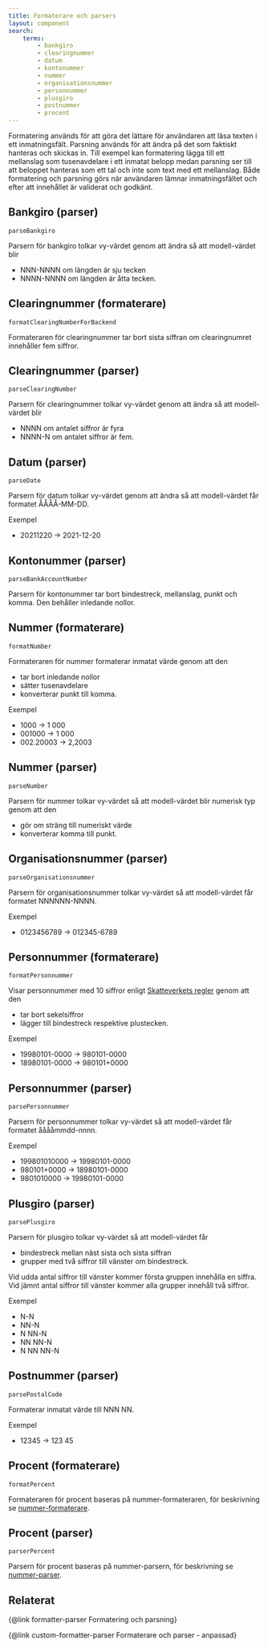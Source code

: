 ```yaml
---
title: Formaterare och parsers
layout: component
search:
    terms:
        - bankgiro
        - clearingnummer
        - datum
        - kontonummer
        - nummer
        - organisationsnummer
        - personnummer
        - plusgiro
        - postnummer
        - procent
---
```


Formatering används för att göra det lättare för användaren att läsa texten i ett inmatningsfält. Parsning används för att ändra på det som faktiskt hanteras och skickas in. Till exempel kan formatering lägga till ett mellanslag som tusenavdelare i ett inmatat belopp medan parsning ser till att beloppet hanteras som ett tal och inte som text med ett mellanslag. Både formatering och parsning görs när användaren lämnar inmatningsfältet och efter att innehållet är validerat och godkänt.

## Bankgiro (parser)

`parseBankgiro`

Parsern för bankgiro tolkar vy-värdet genom att ändra så att modell-värdet blir

- NNN-NNNN om längden är sju tecken
- NNNN-NNNN om längden är åtta tecken.

## Clearingnummer (formaterare)

`formatClearingNumberForBackend`

Formateraren för clearingnummer tar bort sista siffran om clearingnumret innehåller fem siffror.

## Clearingnummer (parser)

`parseClearingNumber`

Parsern för clearingnummer tolkar vy-värdet genom att ändra så att modell-värdet blir

- NNNN om antalet siffror är fyra
- NNNN-N om antalet siffror är fem.

## Datum (parser)

`parseDate`

Parsern för datum tolkar vy-värdet genom att ändra så att modell-värdet får formatet ÅÅÅÅ-MM-DD.

Exempel

- 20211220 -> 2021-12-20

## Kontonummer (parser)

`parseBankAccountNumber`

Parsern för kontonummer tar bort bindestreck, mellanslag, punkt och komma. Den behåller inledande nollor.

## Nummer (formaterare)

`formatNumber`

Formateraren för nummer formaterar inmatat värde genom att den

- tar bort inledande nollor
- sätter tusenavdelare
- konverterar punkt till komma.

Exempel

- 1000 -> 1 000
- 001000 -> 1 000
- 002.20003 -> 2,2003

## Nummer (parser)

`parseNumber`

Parsern för nummer tolkar vy-värdet så att modell-värdet blir numerisk typ genom att den

- gör om sträng till numeriskt värde
- konverterar komma till punkt.

## Organisationsnummer (parser)

`parseOrganisationsnummer`

Parsern för organisationsnummer tolkar vy-värdet så att modell-värdet får formatet NNNNNN-NNNN.

Exempel

- 0123456789 -> 012345-6789

## Personnummer (formaterare)

`formatPersonnummer`

Visar personnummer med 10 siffror enligt [Skatteverkets regler](https://www.skatteverket.se/privat/folkbokforing/personnummer.4.3810a01c150939e893f18c29.html) genom att den

- tar bort sekelsiffror
- lägger till bindestreck respektive plustecken.

Exempel

- 19980101-0000 -> 980101-0000
- 18980101-0000 -> 980101+0000

## Personnummer (parser)

`parsePersonnummer`

Parsern för personnummer tolkar vy-värdet så att modell-värdet får formatet ååååmmdd-nnnn.

Exempel

- 199801010000 -> 19980101-0000
- 980101+0000 -> 18980101-0000
- 9801010000 -> 19980101-0000

## Plusgiro (parser)

`parsePlusgiro`

Parsern för plusgiro tolkar vy-värdet så att modell-värdet får

- bindestreck mellan näst sista och sista siffran
- grupper med två siffror till vänster om bindestreck.

Vid udda antal siffror till vänster kommer första gruppen innehålla en siffra. Vid jämnt antal siffror till vänster kommer alla grupper innehåll två siffror.

Exempel

- N-N
- NN-N
- N NN-N
- NN NN-N
- N NN NN-N

## Postnummer (parser)

`parsePostalCode`

Formaterar inmatat värde till NNN NN.

Exempel

- 12345 -> 123 45

## Procent (formaterare)

`formatPercent`

Formateraren för procent baseras på nummer-formateraren, för beskrivning se [nummer-formaterare](#nummer_formaterare).

## Procent (parser)

`parserPercent`

Parsern för procent baseras på nummer-parsern, för beskrivning se [nummer-parser](#nummer_parser).

## Relaterat

{@link formatter-parser Formatering och parsning}

{@link custom-formatter-parser Formaterare och parser - anpassad}
